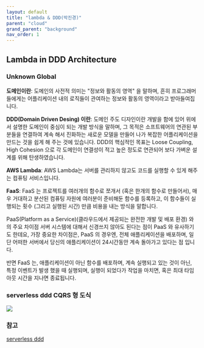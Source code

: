 ```yaml
---
layout: default
title: "lambda & DDD(박진경)"
parent: "cloud"
grand_parent: "background"
nav_order: 1
---
```


## Lambda in DDD Architecture
### Unknown Global

**도메인이란**:
도메인의 사전적 의미는 "정보와 활동의 영역" 을 말하며, 흔히 프로그래머들에게는 어플리케이션 내의 로직들이 관여하는 정보와 활동의 영역이라고 받아들여집니다.

**DDD(Domain Driven Desing) 이란**:
도메인 주도 디자인이란 개발을 함에 있어 위에서 설명한 도메인이 중심이 되는 개발 방식을 말하며, 그 목적은 소프트웨어의 연관된 부분들을 연결하여 계속 해서 진화하는 새로운 모델을 만들어 나가 복잡한 어플리케이션을 만드는 것을 쉽게 해 주는 것에 있습니다.
DDD의 핵심적인 목표는 Loose Coupling, High Cohesion 으로 각 도메인이 연결성이 적고 높은 정도로 연관되어 보다 가벼운 설계를 위해 탄생하였습니다.

**AWS Lambda**:
AWS Lambda는 서버를 관리하지 않고도 코드를 실행할 수 있게 해주는 컴퓨팅 서비스입니다.

**FaaS**:
FaaS 는 프로젝트를 여러개의 함수로 쪼개서 (혹은 한개의 함수로 만들어서), 매우 거대하고 분산된 컴퓨팅 자원에 여러분이 준비해둔 함수를 등록하고, 이 함수들이 실행되는 횟수 (그리고 실행된 시간) 만큼 비용을 내는 방식을 말합니다.

PaaS(Platform as a Service)(클라우드에서 제공되는 완전한 개발 및 배포 환경) 와의 주요 차이점
서버 시스템에 대해서 신경쓰지 않아도 된다는 점이 PaaS 와 유사하기도 한데요, 가장 중요한 차이점은, PaaS 의 경우엔, 전체 애플리케이션을 배포하며, 일단 어떠한 서버에서 당신의 애플리케이션이 24시간동안 계속 돌아가고 있다는 점 입니다.

반면 FaaS 는, 애플리케이션이 아닌 함수를 배포하며, 계속 실행되고 있는 것이 아닌, 특정 이벤트가 발생 했을 때 실행되며, 실행이 되었다가 작업을 마치면, 혹은 최대 타임아웃 시간을 지나면 종료됩니다.

### serverless ddd CQRS 형 도식
![](https://image.slidesharecdn.com/serverlessddd-170426073620/95/serverless-ddd-37-638.jpg?cb=1493192298)

### 참고
[serverless ddd](https://www.slideshare.net/AsherSterkin/serverless-ddd)